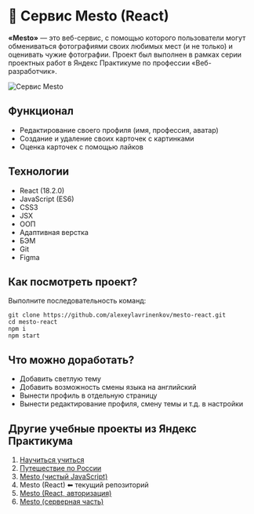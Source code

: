 # 🚀 Сервис Mesto (React)
**«Mesto»** — это веб-сервис, с помощью которого пользователи могут обмениваться фотографиями своих любимых мест (и не только) и оценивать чужие фотографии. Проект был выполнен в рамках серии проектных работ в Яндекс Практикуме по профессии «Веб-разработчик».

![Сервис Mesto](https://user-images.githubusercontent.com/100028583/215279745-d78add0f-0a8d-4ae2-bd5b-470986666b96.png)

## Функционал
* Редактирование своего профиля (имя, профессия, аватар)
* Создание и удаление своих карточек с картинками
* Оценка карточек с помощью лайков

## Технологии
* React (18.2.0)
* JavaScript (ES6)
* CSS3
* JSX
* ООП
* Адаптивная верстка
* БЭМ
* Git
* Figma

## Как посмотреть проект?
Выполните последовательность команд:
```
git clone https://github.com/alexeylavrinenkov/mesto-react.git
cd mesto-react
npm i
npm start
```

## Что можно доработать?
* Добавить светлую тему
* Добавить возможность смены языка на английский
* Вынести профиль в отдельную страницу
* Вынести редактирование профиля, смену темы и т.д. в настройки

## Другие учебные проекты из Яндекс Практикума
1. [Научиться учиться](https://github.com/alexeylavrinenkov/how-to-learn)
2. [Путешествие по России](https://github.com/alexeylavrinenkov/russian-travel)
3. [Mesto (чистый JavaScript)](https://github.com/alexeylavrinenkov/mesto-react)
4. Mesto (React) ⬅ текущий репозиторий
5. [Mesto (React, авторизация)](https://github.com/alexeylavrinenkov/react-mesto-auth)
6. [Mesto (серверная часть)](https://github.com/alexeylavrinenkov/react-mesto-auth)

